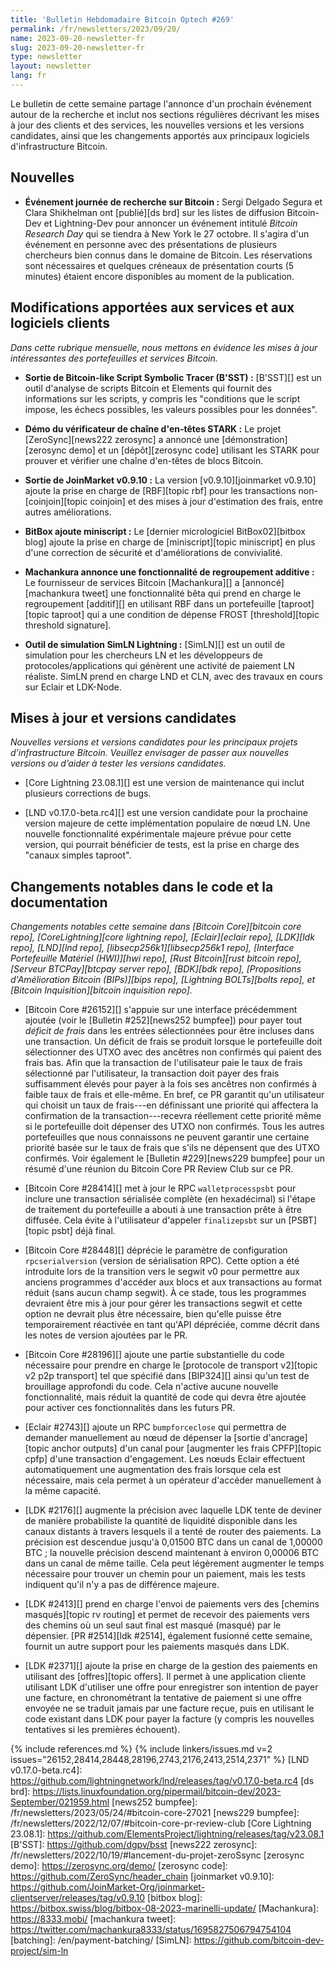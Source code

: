 ```yaml
---
title: 'Bulletin Hebdomadaire Bitcoin Optech #269'
permalink: /fr/newsletters/2023/09/20/
name: 2023-09-20-newsletter-fr
slug: 2023-09-20-newsletter-fr
type: newsletter
layout: newsletter
lang: fr
---
```

Le bulletin de cette semaine partage l'annonce d'un prochain événement autour de la recherche et inclut nos sections régulières
décrivant les mises à jour des clients et des services, les nouvelles versions et les versions candidates, ainsi que les changements
apportés aux principaux logiciels d'infrastructure Bitcoin.

## Nouvelles

- **Événement journée de recherche sur Bitcoin :** Sergi Delgado Segura et Clara Shikhelman ont [publié][ds brd] sur les listes
  de diffusion Bitcoin-Dev et Lightning-Dev pour annoncer un événement intitulé _Bitcoin Research Day_ qui se tiendra à New York
  le 27 octobre. Il s'agira d'un événement en personne avec des présentations de plusieurs chercheurs bien connus dans le domaine
  de Bitcoin. Les réservations sont nécessaires et quelques créneaux de présentation courts (5 minutes) étaient encore disponibles
  au moment de la publication.

## Modifications apportées aux services et aux logiciels clients

*Dans cette rubrique mensuelle, nous mettons en évidence les mises à jour
intéressantes des portefeuilles et services Bitcoin.*

- **Sortie de Bitcoin-like Script Symbolic Tracer (B'SST) :** [B'SST][] est un outil d'analyse de scripts Bitcoin et Elements qui
  fournit des informations sur les scripts, y compris les "conditions que le script impose, les échecs possibles, les valeurs
  possibles pour les données".

- **Démo du vérificateur de chaîne d'en-têtes STARK :** Le projet [ZeroSync][news222 zerosync] a annoncé une [démonstration][zerosync demo]
  et un [dépôt][zerosync code] utilisant les STARK pour prouver et vérifier une chaîne d'en-têtes de blocs Bitcoin.

- **Sortie de JoinMarket v0.9.10 :** La version [v0.9.10][joinmarket v0.9.10] ajoute la prise en charge de [RBF][topic rbf] pour
  les transactions non-[coinjoin][topic coinjoin] et des mises à jour d'estimation des frais, entre autres améliorations.

- **BitBox ajoute miniscript :** Le [dernier micrologiciel BitBox02][bitbox blog] ajoute la prise en charge de
  [miniscript][topic miniscript] en plus d'une correction de sécurité et d'améliorations de convivialité.

- **Machankura annonce une fonctionnalité de regroupement additive :** Le fournisseur de services Bitcoin [Machankura][] a
  [annoncé][machankura tweet] une fonctionnalité bêta qui prend en charge le regroupement [additif][] en utilisant RBF dans un
  portefeuille [taproot][topic taproot] qui a une condition de dépense FROST [threshold][topic threshold signature].

- **Outil de simulation SimLN Lightning :** [SimLN][] est un outil de simulation pour les chercheurs LN et les développeurs de
  protocoles/applications qui génèrent une activité de paiement LN réaliste. SimLN prend en charge LND et CLN, avec des travaux
  en cours sur Eclair et LDK-Node.

## Mises à jour et versions candidates

*Nouvelles versions et versions candidates pour les principaux projets d’infrastructure
Bitcoin. Veuillez envisager de passer aux nouvelles versions ou d’aider à tester
les versions candidates.*

- [Core Lightning 23.08.1][] est une version de maintenance qui inclut plusieurs corrections de bugs.

- [LND v0.17.0-beta.rc4][] est une version candidate pour la prochaine version majeure de cette implémentation populaire de nœud LN.
  Une nouvelle fonctionnalité expérimentale majeure prévue pour cette version, qui pourrait bénéficier de tests, est la prise en charge
  des "canaux simples taproot".

## Changements notables dans le code et la documentation

*Changements notables cette semaine dans [Bitcoin Core][bitcoin core repo], [CoreLightning][core lightning repo], [Eclair][eclair repo],
[LDK][ldk repo], [LND][lnd repo], [libsecp256k1][libsecp256k1 repo], [Interface Portefeuille Matériel (HWI)][hwi repo],
[Rust Bitcoin][rust bitcoin repo], [Serveur BTCPay][btcpay server repo], [BDK][bdk repo],
[Propositions d'Amélioration Bitcoin (BIPs)][bips repo], [Lightning BOLTs][bolts repo], et
[Bitcoin Inquisition][bitcoin inquisition repo].*

- [Bitcoin Core #26152][] s'appuie sur une interface précédemment ajoutée (voir le [Bulletin #252][news252 bumpfee]) pour payer
  tout _déficit de frais_ dans les entrées sélectionnées pour être incluses dans une transaction. Un déficit de frais se produit
  lorsque le portefeuille doit sélectionner des UTXO avec des ancêtres non confirmés qui paient des frais bas. Afin que la transaction
  de l'utilisateur paie le taux de frais sélectionné par l'utilisateur, la transaction doit payer des frais suffisamment élevés pour
  payer à la fois ses ancêtres non confirmés à faible taux de frais et elle-même. En bref, ce PR garantit qu'un utilisateur qui choisit
  un taux de frais---en définissant une priorité qui affectera la confirmation de la transaction---recevra réellement cette priorité
  même si le portefeuille doit dépenser des UTXO non confirmés. Tous les autres portefeuilles que nous connaissons ne peuvent garantir
  une certaine priorité basée sur le taux de frais que s'ils ne dépensent que des UTXO confirmés. Voir également le
  [Bulletin #229][news229 bumpfee] pour un résumé d'une réunion du Bitcoin Core PR Review Club sur ce PR.

- [Bitcoin Core #28414][] met à jour le RPC `walletprocesspsbt` pour inclure une transaction sérialisée complète (en hexadécimal)
  si l'étape de traitement du portefeuille a abouti à une transaction prête à être diffusée. Cela évite à l'utilisateur d'appeler
  `finalizepsbt` sur un [PSBT][topic psbt] déjà final.

- [Bitcoin Core #28448][] déprécie le paramètre de configuration `rpcserialversion` (version de sérialisation RPC). Cette option a
  été introduite lors de la transition vers le segwit v0 pour permettre aux anciens programmes d'accéder aux blocs et aux transactions
  au format réduit (sans aucun champ segwit). À ce stade, tous les programmes devraient être mis à jour pour gérer les transactions
  segwit et cette option ne devrait plus être nécessaire, bien qu'elle puisse être temporairement réactivée en tant qu'API dépréciée,
  comme décrit dans les notes de version ajoutées par le PR.

- [Bitcoin Core #28196][] ajoute une partie substantielle du code nécessaire pour prendre en charge le [protocole de transport
  v2][topic v2 p2p transport] tel que spécifié dans [BIP324][] ainsi qu'un test de brouillage approfondi du code. Cela n'active aucune
  nouvelle fonctionnalité, mais réduit la quantité de code qui devra être ajoutée pour activer ces fonctionnalités dans les futurs PR.

- [Eclair #2743][] ajoute un RPC `bumpforceclose` qui permettra de demander manuellement au nœud de dépenser la [sortie
  d'ancrage][topic anchor outputs] d'un canal pour [augmenter les frais CPFP][topic cpfp] d'une transaction d'engagement. Les nœuds
  Eclair effectuent automatiquement une augmentation des frais lorsque cela est nécessaire, mais cela permet à un opérateur d'accéder
  manuellement à la même capacité.

- [LDK #2176][] augmente la précision avec laquelle LDK tente de deviner de manière probabiliste la quantité de liquidité disponible
  dans les canaux distants à travers lesquels il a tenté de router des paiements. La précision est descendue jusqu'à 0,01500 BTC dans
  un canal de 1,00000 BTC ; la nouvelle précision descend maintenant à environ 0,00006 BTC dans un canal de même taille. Cela peut
  légèrement augmenter le temps nécessaire pour trouver un chemin pour un paiement, mais les tests indiquent qu'il n'y a pas de
  différence majeure.

- [LDK #2413][] prend en charge l'envoi de paiements vers des [chemins masqués][topic rv routing] et permet de recevoir des paiements
  vers des chemins où un seul saut final est masqué (masqué) par le dépensier.
  [PR #2514][ldk #2514], également fusionné cette semaine, fournit un autre support pour les paiements masqués dans LDK.

- [LDK #2371][] ajoute la prise en charge de la gestion des paiements en utilisant des [offres][topic offers]. Il permet à une
  application cliente utilisant LDK d'utiliser une offre pour enregistrer son intention de payer une facture, en chronométrant la
  tentative de paiement si une offre envoyée ne se traduit jamais par une facture reçue, puis en utilisant le code existant dans LDK
  pour payer la facture (y compris les nouvelles tentatives si les premières échouent).

{% include references.md %}
{% include linkers/issues.md v=2 issues="26152,28414,28448,28196,2743,2176,2413,2514,2371" %}
[LND v0.17.0-beta.rc4]: https://github.com/lightningnetwork/lnd/releases/tag/v0.17.0-beta.rc4
[ds brd]: https://lists.linuxfoundation.org/pipermail/bitcoin-dev/2023-September/021959.html
[news252 bumpfee]: /fr/newsletters/2023/05/24/#bitcoin-core-27021
[news229 bumpfee]: /fr/newsletters/2022/12/07/#bitcoin-core-pr-review-club
[Core Lightning 23.08.1]: https://github.com/ElementsProject/lightning/releases/tag/v23.08.1
[B'SST]: https://github.com/dgpv/bsst
[news222 zerosync]: /fr/newsletters/2022/10/19/#lancement-du-projet-zeroSsync
[zerosync demo]: https://zerosync.org/demo/
[zerosync code]: https://github.com/ZeroSync/header_chain
[joinmarket v0.9.10]: https://github.com/JoinMarket-Org/joinmarket-clientserver/releases/tag/v0.9.10
[bitbox blog]: https://bitbox.swiss/blog/bitbox-08-2023-marinelli-update/
[Machankura]: https://8333.mobi/
[machankura tweet]: https://twitter.com/machankura8333/status/1695827506794754104
[batching]: /en/payment-batching/
[SimLN]: https://github.com/bitcoin-dev-project/sim-ln